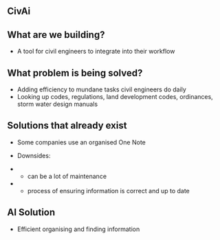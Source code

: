 ## CivAi

## What are we building?

- A tool for civil engineers to integrate into their workflow

## What problem is being solved?

- Adding efficiency to mundane tasks civil engineers do daily
- Looking up codes, regulations, land development codes, ordinances, storm water design manuals

## Solutions that already exist

- Some companies use an organised One Note

- Downsides:

- - can be a lot of maintenance

- - process of ensuring information is correct and up to date

## AI Solution

- Efficient organising and finding information
